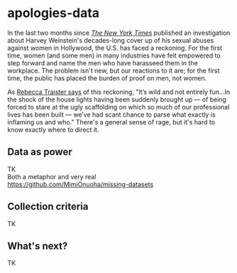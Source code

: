 # apologies-data

In the last two months since <a href="https://www.nytimes.com/2017/10/05/us/harvey-weinstein-harassment-allegations.html">*The New York Times*</a> published an investigation about Harvey Weinstein's decades-long cover up of his sexual abuses against women in Hollywood, the U.S. has faced a reckoning. For the first time, women (and some men) in many industries have felt empowered to step forward and name the men who have harasseed them in the workplace. The problem isn't new, but our reactions to it are; for the first time, the public has placed the burden of proof on men, not women.  

As <a href="https://www.thecut.com/2017/11/rebecca-traister-on-the-post-weinstein-reckoning.html">Rebecca Traister says</a> of this reckoning, "It’s wild and not entirely fun...In the shock of the house lights having been suddenly brought up — of being forced to stare at the ugly scaffolding on which so much of our professional lives has been built — we’ve had scant chance to parse what exactly is inflaming us and who." There's a general sense of rage, but it's hard to know exactly where to direct it. 

## Data as power

TK<br/>
Both a metaphor and very real<br/>
https://github.com/MimiOnuoha/missing-datasets

## Collection criteria 

TK

## What's next?

TK
